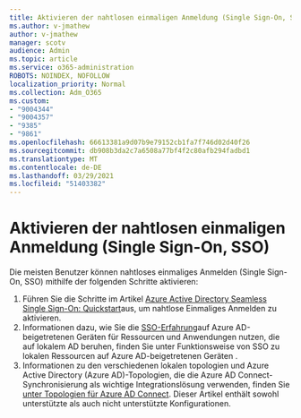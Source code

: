 ```yaml
---
title: Aktivieren der nahtlosen einmaligen Anmeldung (Single Sign-On, SSO)
ms.author: v-jmathew
author: v-jmathew
manager: scotv
audience: Admin
ms.topic: article
ms.service: o365-administration
ROBOTS: NOINDEX, NOFOLLOW
localization_priority: Normal
ms.collection: Adm_O365
ms.custom:
- "9004344"
- "9004357"
- "9385"
- "9861"
ms.openlocfilehash: 66613381a9d07b9e79152cb1fa7f746d02d40f26
ms.sourcegitcommit: db908b3da2c7a6508a77bf4f2c80afb294fadbd1
ms.translationtype: MT
ms.contentlocale: de-DE
ms.lasthandoff: 03/29/2021
ms.locfileid: "51403382"
---
```

# <a name="enable-seamless-single-sign-on-sso"></a>Aktivieren der nahtlosen einmaligen Anmeldung (Single Sign-On, SSO)

Die meisten Benutzer können nahtloses einmaliges Anmelden (Single Sign-On, SSO) mithilfe der folgenden Schritte aktivieren:

1. Führen Sie die Schritte im Artikel [Azure Active Directory Seamless Single Sign-On: Quickstart](https://docs.microsoft.com/azure/active-directory/hybrid/how-to-connect-sso-quick-start)aus, um nahtlose Einmaliges Anmelden zu aktivieren.
2. Informationen dazu, wie Sie die [SSO-Erfahrung](https://docs.microsoft.com/azure/active-directory/devices/azuread-join-sso)auf Azure AD-beigetretenen Geräten für Ressourcen und Anwendungen nutzen, die auf lokalem AD beruhen, finden Sie unter Funktionsweise von SSO zu lokalen Ressourcen auf Azure AD-beigetretenen Geräten .
3. Informationen zu den verschiedenen lokalen topologien und Azure Active Directory (Azure AD)-Topologien, die die Azure AD Connect-Synchronisierung als wichtige Integrationslösung verwenden, finden Sie [unter Topologien für Azure AD Connect](https://docs.microsoft.com/azure/active-directory/hybrid/plan-connect-topologies). Dieser Artikel enthält sowohl unterstützte als auch nicht unterstützte Konfigurationen.
